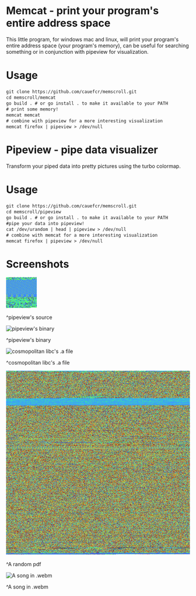 # Memcat - print your program's entire address space

This little program, for windows mac and linux, will print your program's entire address space (your program's memory), can be useful for searching something or in conjunction with pipeview for visualization.

# Usage

```shell
git clone https://github.com/cauefcr/memscroll.git
cd memscroll/memcat
go build . # or go install . to make it available to your PATH
# print some memory!
memcat memcat
# combine with pipeview for a more interesting visualization
memcat firefox | pipeview > /dev/null
```
# Pipeview - pipe data visualizer

Transform your piped data into pretty pictures using the turbo colormap.

# Usage

```shell
git clone https://github.com/cauefcr/memscroll.git
cd memscroll/pipeview
go build . # or go install . to make it available to your PATH
#pipe your data into pipeview!
cat /dev/urandom | head | pipeview > /dev/null
# combine with memcat for a more interesting visualization
memcat firefox | pipeview > /dev/null
```

# Screenshots

![pipeview's source](screenshots/pipeview.go.png)

^pipeview's source

![pipeview's binary](screenshots/pipeview-bin.png)

^pipeview's binary

![cosmopolitan libc's .a file](screenshots/cosmopolitan.a.png)

^cosmopolitan libc's .a file

![A random pdf](screenshots/random.pdf.png)

^A random pdf

![A song in .webm](screenshots/a-song-in-webm.png)

^A song in .webm